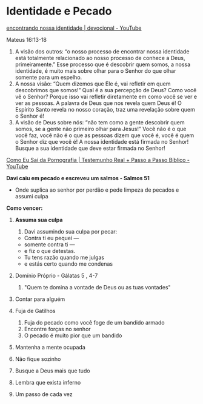 # Identidade e Pecado

[encontrando nossa identidade \| devocional - YouTube](https://www.youtube.com/watch?v=Q6VFURNhNNQ&t=176s)

Mateus 16:13-18 

1. A visão dos outros: “o nosso processo de encontrar nossa identidade está totalmente relacionado ao nosso processo de conhece a Deus, primeiramente.” Esse processo que é descobrir quem somos, a nossa identidade, é muito mais sobre olhar para o Senhor do que olhar somente para um espelho. 
2. A nossa visão: “Quem dizemos que Ele é, vai refletir em quem descobrimos que somos!” Qual é a sua percepção de Deus? Como você vê o Senhor? Porque isso vai refletir diretamente em como você se ver e ver as pessoas. A palavra de Deus que nos revela quem Deus é! O Espírito Santo revela no nosso coração, traz uma revelação sobre quem o Senhor é! 
3. A visão de Deus sobre nós: “não tem como a gente descobrir quem somos, se a gente não primeiro olhar para Jesus!” Você não é o que você faz, você não é o que as pessoas dizem que você é, você é quem o Senhor diz que você é! A nossa identidade está firmada no Senhor! Busque a sua identidade que deve estar firmada no Senhor!


[Como Eu Saí da Pornografia \| Testemunho Real + Passo a Passo Bíblico - YouTube](https://www.youtube.com/watch?v=Xwyffi6Cmyo)

**Davi caiu em pecado e escreveu um salmos - Salmos 51**
- Onde suplica ao senhor por perdão e pede limpeza de pecados e assumi culpa

**Como vencer:**
1. **Assuma sua culpa**
	1. Davi assumindo sua culpa por pecar:
	- Contra ti eu pequei —
	- somente contra ti —
	- e fiz o que detestas.
	- Tu tens razão quando me julgas
	- e estás certo quando me condenas
	
2. Domínio Próprio - Gálatas 5 , 4-7
	1. "Quem te domina a vontade de Deus ou as tuas vontades"
3. Contar para alguém
4. Fuja de Gatilhos
	1. Fuja do pecado como você foge de um bandido armado
	2. Encontre forças no senhor
	3. O pecado é muito pior que um bandido
5. Mantenha a mente ocupada
6. Não fique sozinho
7. Busque a Deus mais que tudo
8. Lembra que exista inferno
9. Um passo de cada vez
